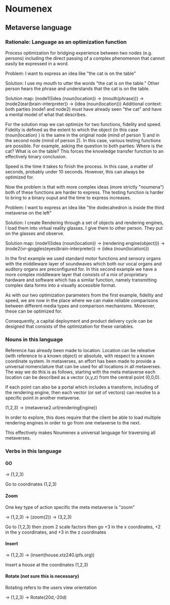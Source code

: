 # Noumenex
## Metaverse language

### Rationale: Language as an optimization function

Process optimization for bridging experience between two nodes (e.g. persons) including the direct passing of a complex phenomenon that cannot easily be expressed in a word.

Problem: I want to express an idea like "the cat is on the table"

Solution: I use my mouth to utter the words "the cat is on the table." Other person hears the phrase and understands that the cat is on the table.

Solution map:  (node1((idea (noun(location)) -> (mouth(phrase))) -> (node2(ear(brain-interpreter)) -> (idea (noun(location)))
Additional context: both parties (node1 and node2) must have already seen "the cat" and have a mental model of what that describes. 

For the solution map we can optimize for two functions, fidelity and speed. Fidelity is defined as the extent to which the object (in this case (noun(location) ) is the same in the original node (mind of person 1) and in the second node (mind of person 2). In this case, various testing functions are possible. For example, asking the question to both parties: Where is the cat?  What is on the table? This forces the knowledge transfer function to an effectively binary conclusion.  

Speed is the time it takes to finish the process. In this case, a matter of seconds, probably under 10 seconds. However, this can always be optimized for.

Now the problem is that with more complex ideas (more strictly "noumena") both of these functions are harder to express. The testing function is harder to bring to a binary ouput and the time to express increases. 

Problem: I want to express an idea like "the dodecahedron is inside the third metaverse on the left"

Solution: I create Rendering through a set of objects and rendering engines, I load them into virtual reality glasses. I give them to other person. They put on the glasses and observe. 

Solution map:  (node1((idea (noun(location)) -> (rendering engine(object))) -> (node2(vr-goggles(eyes(brain-interpreter)) -> (idea (noun(location)))

In the first example we used standard motor functions and sensory organs with the middleware layer of soundwaves which both our vocal organs and auditory organs are preconfigured for. In this second example we have a more complex middleware layer that consists of a mix of proprietary hardware and software which has a similar function, namely transmitting complex data forms into a visually accessible format. 

As with our two optimization parameters from the first example, fidelity and speed, we are now in the place where we can make reliable comparisons between different media types and comparison mechanisms. Moreover, these can be optimized for. 

Consequently, a capital deployment and product delivery cycle can be designed that consists of the optimization for these variables. 

### Nouns in this language

Reference has already been made to location. Location can be releative (with reference to a known object) or absolute, with respect to a known coordinate system. In metaverses, an effort has been made to provide a universal nomenclature that can be used for all locations in all metaverses. The way we do this is as follows, starting with the meta metaverse each location can be described as a vector (x,y,z) from the central point (0,0,0). 

If each point can also be a portal which includes a transform, including of the rendering engine, then each vector (or set of vectors) can resolve to a specific point in another metaverse. 

(1,2,3) -> (metaverse2.url(renderingEngine))  

In order to explore, this does require that the client be able to load multiple rendering engines in order to go from one metaverse to the next. 

This effectively makes Noumenex a universal language for traversing all metaverses. 

### Verbs in this language


#### GO
 

-> (1,2,3) 

Go to coordinates (1,2,3) 

 
#### Zoom


One key type of action specific the meta metaverse is "zoom"

-> (1,2,3) -> (zoom(2)) -> (3,2,3) 

Go to  (1,2,3) then zoom 2 scale factors then go +3 in the x coordinates, +2 in the y coordinates, and +3 in the z coordinates 


#### Insert

-> (1,2,3) -> (insert(house.xtz240.ipfs.org)) 

Insert a house at the coordinates (1,2,3) 


#### Rotate (not sure this is necessary) 

Rotating refers to the users view orientation  

-> (1,2,3) -> Rotate(20d,-20d) 






